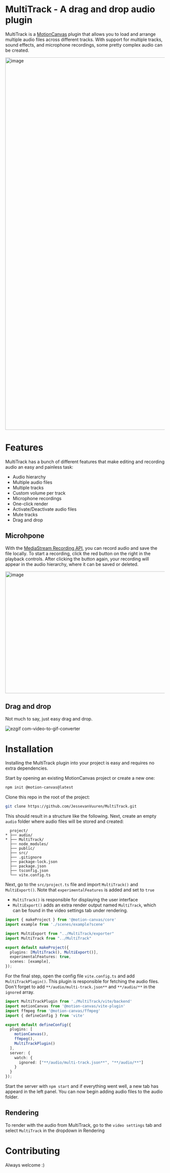 # MultiTrack - A drag and drop audio plugin

MultiTrack is a [MotionCanvas](https://github.com/motion-canvas/motion-canvas) plugin that allows you to load and arrange multiple audio files across different tracks. With support for multiple tracks, sound effects, and microphone recordings, some pretty complex audio can be created.

<img width="1790" height="1176" alt="image" src="https://github.com/user-attachments/assets/a3908551-d7dc-463b-a399-b283939570e5" />

# Features

MultiTrack has a bunch of different features that make editing and recording audio an easy and painless task:

- Audio hierarchy
- Multiple audio files
- Multiple tracks
- Custom volume per track
- Microphone recordings
- One-click render
- Activate/Deactivate audio files
- Mute tracks
- Drag and drop


## Microhpone

With the [MediaStream Recording API](https://developer.mozilla.org/en-US/docs/Web/API/MediaStream_Recording_API/Using_the_MediaStream_Recording_API), you can record audio and save the file locally. To start a recording, click the red button on the right in the playback controls. After clicking the button again, your recording will appear in the audio hierarchy, where it can be saved or deleted.

<img width="1102" height="385" alt="image" src="https://github.com/user-attachments/assets/29cdbd55-e72f-4530-a63f-84cbf56d5388" />

## Drag and drop

Not much to say, just easy drag and drop.

![ezgif com-video-to-gif-converter](https://github.com/user-attachments/assets/7723043d-7e7f-4cd2-8f47-01000a7ad03f)


# Installation

Installing the MultiTrack plugin into your project is easy and requires no extra dependencies.

Start by opening an existing MotionCanvas project or create a new one:
```bash
npm init @motion-canvas@latest
```

Clone this repo in the root of the project:
```bash
git clone https://github.com/JessevanVuuren/MultiTrack.git
```

This should result in a structure like the following. Next, create an empty `audio` folder where audio files will be stored and created:
```
  project/
* ├── audio/
* ├── MultiTrack/
  ├── node_modules/
  ├── public/
  ├── src/
  ├── .gitignore
  ├── package-lock.json
  ├── package.json
  ├── tsconfig.json
  └── vite.config.ts
```

Next, go to the `src/project.ts` file and import `MultiTrack()` and `MultiExport()`. Note that `experimentalFeatures` is added and set to `true`
 -  `MultiTrack()` is responsible for displaying the user interface
 -  `MultiExport()` adds an extra render output named `MultiTrack`, which can be found in the video settings tab under rendering.

```ts
import { makeProject } from '@motion-canvas/core'
import example from './scenes/example?scene'

import MultiExport from "../MultiTrack/exporter"
import MultiTrack from "../MultiTrack"

export default makeProject({
  plugins: [MultiTrack(), MultiExport()],
  experimentalFeatures: true,
  scenes: [example],
});
```

For the final step, open the config file `vite.config.ts` and add `MultiTrackPlugin()`. This plugin is responsible for fetching the audio files. Don't forget to add `**/audio/multi-track.json**` and `**/audio/**` in the `ignored` array.

```ts
import MultiTrackPlugin from './MultiTrack/vite/backend'
import motionCanvas from '@motion-canvas/vite-plugin'
import ffmpeg from '@motion-canvas/ffmpeg'
import { defineConfig } from 'vite'

export default defineConfig({
  plugins: [
    motionCanvas(),
    ffmpeg(),
    MultiTrackPlugin()
  ],
  server: {
    watch: {
      ignored: ["**/audio/multi-track.json**", "**/audio/**"]
    }
  }
});

```

Start the server with `npm start` and if everything went well, a new tab has appeard in the left panel. You can now begin adding audio files to the audio folder.

## Rendering

To render with the audio from MultiTrack, go to the `video settings` tab and select `MultiTrack` in the dropdown in Rendering

# Contributing
Always welcome :)















